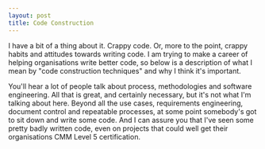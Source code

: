 ```yaml
---
layout: post
title: Code Construction
---
```


I have a bit of a thing about it. Crappy code. Or, more to the point,
crappy habits and attitudes towards writing code. I am trying to make
a career of helping organisations write better code, so below is a
description of what I mean by "code construction techniques" and why I
think it's important.

You'll hear a lot of people talk about process, methodologies and
software engineering. All that is great, and certainly necessary, but
it's not what I'm talking about here. Beyond all the use cases,
requirements engineering, document control and repeatable processes,
at some point somebody's got to sit down and write some code. And I
can assure you that I've seen some pretty badly written code, even on
projects that could well get their organisations CMM Level 5
certification.
